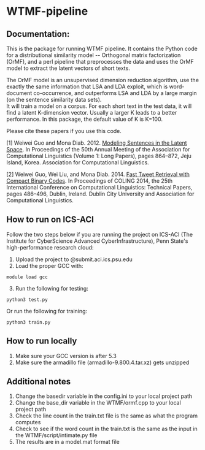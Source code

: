 # WTMF-pipeline
## Documentation:

This is the package for running WTMF pipeline. It contains the Python code for a distributional similarity model -- Orthogonal matrix factorization (OrMF), and a perl pipeline that preprocesses the data and uses the OrMF model to extract the latent vectors of short texts.

The OrMF model is an unsupervised dimension reduction algorithm, use the exactly the same information that LSA and LDA exploit, which is word-document co-occurrence, and outperforms LSA and LDA by a large margin (on the sentence similarity data sets).  
It will train a model on a corpus.  For each short text in the test data, it will find a latent K-dimension vector.  Usually a larger K leads to a better performance.  In this package,  the default value of K is K=100.

Please cite these papers if you use this code. 

[1] Weiwei Guo and Mona Diab. 2012. [Modeling Sentences in the Latent Space](https://aclanthology.org/P12-1091/). In Proceedings of the 50th Annual Meeting of the Association for Computational Linguistics (Volume 1: Long Papers), pages 864–872, Jeju Island, Korea. Association for Computational Linguistics.

[2] Weiwei Guo, Wei Liu, and Mona Diab. 2014. [Fast Tweet Retrieval with Compact Binary Codes](https://aclanthology.org/C14-1047/). In Proceedings of COLING 2014, the 25th International Conference on Computational Linguistics: Technical Papers, pages 486–496, Dublin, Ireland. Dublin City University and Association for Computational Linguistics.


## How to run on ICS-ACI 
Follow the two steps below if you are running the project on ICS-ACI (The Institute for CyberScience Advanced CyberInfrastructure), Penn State's high-performance research cloud:
1. Upload the project to @submit.aci.ics.psu.edu
2. Load the proper GCC with:
```
module load gcc
``` 
3. Run the following for testing: 
```
python3 test.py
```  
Or run the following for training: 
```
python3 train.py
```  


## How to run locally
1. Make sure your GCC version is after 5.3
2. Make sure the armadillo file (armadillo-9.800.4.tar.xz) gets unzipped

## Additional notes
1. Change the basedir variable in the config.ini to your local project path
2. Change the base_dir variable in the WTMF/ormf.cpp to your local project path
3. Check the line count in the train.txt file is the same as what the program computes
4. Check to see if the word count in the train.txt is the same as the input in the WTMF/script/intimate.py file
5. The results are in a model.mat format file
